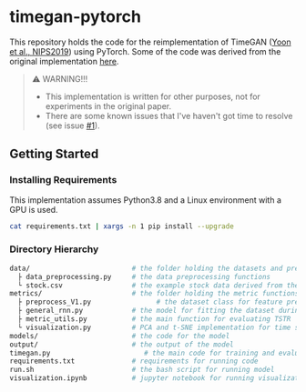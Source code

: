 # timegan-pytorch
This repository holds the code for the reimplementation of TimeGAN ([Yoon et al., NIPS2019](https://papers.nips.cc/paper/8789-time-series-generative-adversarial-networks)) using PyTorch. Some of the code was derived from the original implementation [here](https://github.com/jsyoon0823/TimeGAN).

> :warning: WARNING!!!
> - This implementation is written for other purposes, not for experiments in the original paper.
> - There are some known issues that I've haven't got time to resolve (see issue [#1](https://github.com/d9n13lt4n/timegan-pytorch/issues/1#issuecomment-895126605)).

## Getting Started
### Installing Requirements
This implementation assumes Python3.8 and a Linux environment with a GPU is used.
```bash
cat requirements.txt | xargs -n 1 pip install --upgrade
```

### Directory Hierarchy
```bash
data/                         # the folder holding the datasets and preprocessing files
  ├ data_preprocessing.py     # the data preprocessing functions
  └ stock.csv                 # the example stock data derived from the original repo
metrics/                      # the folder holding the metric functions for evaluating the model
  ├ preprocess_V1.py                # the dataset class for feature predicting and one-step ahead predicting
  ├ general_rnn.py            # the model for fitting the dataset during TSTR evaluation
  ├ metric_utils.py           # the main function for evaluating TSTR
  └ visualization.py          # PCA and t-SNE implementation for time series taken from the original repo
models/                       # the code for the model
output/                       # the output of the model
timegan.py                       # the main code for training and evaluating TSTR of the model
requirements.txt              # requirements for running code
run.sh                        # the bash script for running model
visualization.ipynb           # jupyter notebook for running visualization of original and synthetic data
```
